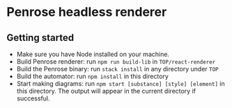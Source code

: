 # Penrose headless renderer

## Getting started

* Make sure you have Node installed on your machine.
* Build Penrose renderer: run `npm run build-lib` in `TOP/react-renderer` 
* Build the Penrose binary: run `stack install` in any directory under `TOP` 
* Build the automator: run `npm install` in this directory
* Start making diagrams: run `npm start [substance] [style] [element]` in this directory. The output will appear in the current directory if successful.

